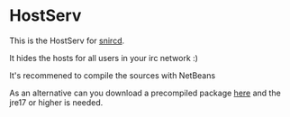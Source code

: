 # HostServ
 This is the HostServ for [snircd](https://github.com/WarPigs1602/snircd).
 
 It hides the hosts for all users in your irc network :)

 It's recommened to compile the sources with NetBeans

 As an alternative can you download a precompiled package [here](https://github.com/user-attachments/files/18288350/HostServ.zip) and the jre17 or higher is needed.
